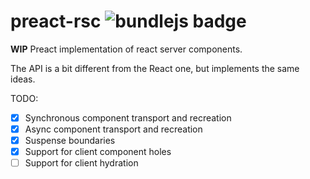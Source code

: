 # preact-rsc ![bundlejs badge](https://deno.bundlejs.com/?q=preact-rsc&treeshake=[{+createFromReadableStream+}]&config={%22esbuild%22:{%22external%22:[%22preact%22]}}&badge=)

**WIP** Preact implementation of react server components.

The API is a bit different from the React one, but implements the same ideas.

TODO:

- [x] Synchronous component transport and recreation
- [x] Async component transport and recreation
- [x] Suspense boundaries
- [x] Support for client component holes
- [ ] Support for client hydration
